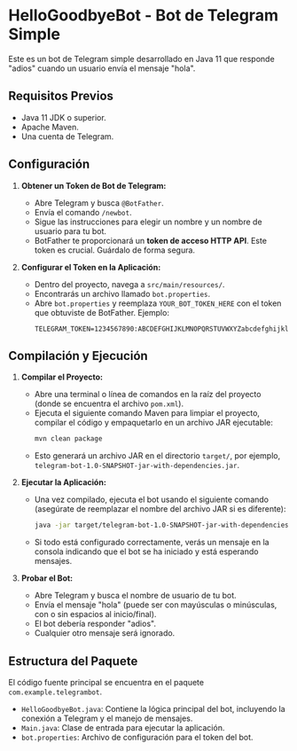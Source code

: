 # HelloGoodbyeBot - Bot de Telegram Simple

Este es un bot de Telegram simple desarrollado en Java 11 que responde "adios" cuando un usuario envía el mensaje "hola".

## Requisitos Previos

- Java 11 JDK o superior.
- Apache Maven.
- Una cuenta de Telegram.

## Configuración

1.  **Obtener un Token de Bot de Telegram:**
    *   Abre Telegram y busca `@BotFather`.
    *   Envía el comando `/newbot`.
    *   Sigue las instrucciones para elegir un nombre y un nombre de usuario para tu bot.
    *   BotFather te proporcionará un **token de acceso HTTP API**. Este token es crucial. Guárdalo de forma segura.

2.  **Configurar el Token en la Aplicación:**
    *   Dentro del proyecto, navega a `src/main/resources/`.
    *   Encontrarás un archivo llamado `bot.properties`.
    *   Abre `bot.properties` y reemplaza `YOUR_BOT_TOKEN_HERE` con el token que obtuviste de BotFather. Ejemplo:
        ```properties
        TELEGRAM_TOKEN=1234567890:ABCDEFGHIJKLMNOPQRSTUVWXYZabcdefghijklmno
        ```

## Compilación y Ejecución

1.  **Compilar el Proyecto:**
    *   Abre una terminal o línea de comandos en la raíz del proyecto (donde se encuentra el archivo `pom.xml`).
    *   Ejecuta el siguiente comando Maven para limpiar el proyecto, compilar el código y empaquetarlo en un archivo JAR ejecutable:
        ```bash
        mvn clean package
        ```
    *   Esto generará un archivo JAR en el directorio `target/`, por ejemplo, `telegram-bot-1.0-SNAPSHOT-jar-with-dependencies.jar`.

2.  **Ejecutar la Aplicación:**
    *   Una vez compilado, ejecuta el bot usando el siguiente comando (asegúrate de reemplazar el nombre del archivo JAR si es diferente):
        ```bash
        java -jar target/telegram-bot-1.0-SNAPSHOT-jar-with-dependencies.jar
        ```
    *   Si todo está configurado correctamente, verás un mensaje en la consola indicando que el bot se ha iniciado y está esperando mensajes.

3.  **Probar el Bot:**
    *   Abre Telegram y busca el nombre de usuario de tu bot.
    *   Envía el mensaje "hola" (puede ser con mayúsculas o minúsculas, con o sin espacios al inicio/final).
    *   El bot debería responder "adios".
    *   Cualquier otro mensaje será ignorado.

## Estructura del Paquete

El código fuente principal se encuentra en el paquete `com.example.telegrambot`.

-   `HelloGoodbyeBot.java`: Contiene la lógica principal del bot, incluyendo la conexión a Telegram y el manejo de mensajes.
-   `Main.java`: Clase de entrada para ejecutar la aplicación.
-   `bot.properties`: Archivo de configuración para el token del bot.

